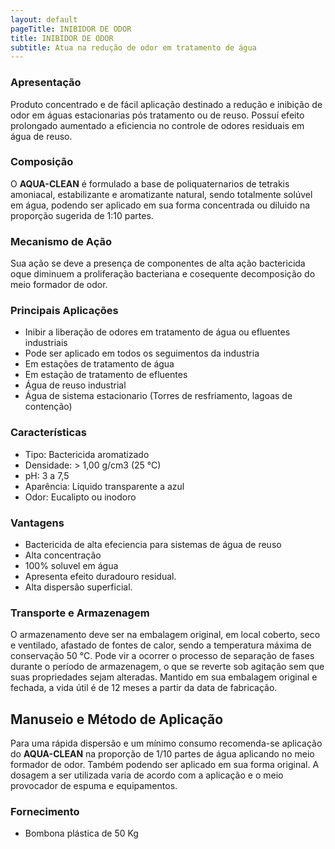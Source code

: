 ```yaml
---
layout: default
pageTitle: INIBIDOR DE ODOR
title: INIBIDOR DE ODOR
subtitle: Atua na redução de odor em tratamento de água
---
```



### Apresentação
Produto concentrado e de fácil aplicação destinado a redução e inibição de odor em águas estacionarias pós tratamento ou de reuso.
Possuí efeito prolongado aumentado a eficiencia no controle de odores residuais em água de reuso.

### Composição
O **AQUA-CLEAN** é formulado a base de poliquaternarios de tetrakis amoniacal, estabilizante e aromatizante natural,  sendo totalmente solúvel em água, podendo ser aplicado em sua forma concentrada ou diluido na proporção sugerida de 1:10 partes.

### Mecanismo de Ação

Sua ação se deve a presença de componentes de alta ação bactericida oque diminuem a proliferação bacteriana e cosequente decomposição do meio formador de odor.  

### Principais Aplicações

- Inibir a liberação de odores em tratamento de água ou efluentes industriais
- Pode ser aplicado em todos os seguimentos da industria
- Em estações de tratamento de água
- Em estação de tratamento de efluentes
- Água de reuso industrial
- Água de sistema estacionario (Torres de resfriamento, lagoas de contenção)

### Características

- Tipo: Bactericida aromatizado
- Densidade: > 1,00 g/cm3 (25 °C)
- pH: 3 a 7,5
- Aparência: Líquido transparente a azul
- Odor: Eucalipto ou inodoro

### Vantagens

- Bactericida de alta efeciencia para sistemas de água de reuso
- Alta concentração
- 100% soluvel em água
- Apresenta efeito duradouro residual.
- Alta dispersão superficial.

### Transporte e Armazenagem
O armazenamento deve ser na embalagem original, em local coberto, seco e ventilado, afastado de fontes de calor, sendo a temperatura máxima de conservação 50 °C. 
Pode vir a ocorrer o processo de separação de fases durante o período de armazenagem, o que se reverte sob agitação sem que suas propriedades sejam alteradas. 
Mantido em sua embalagem original e fechada, a vida útil é de 12 meses a partir da data de  fabricação.

## Manuseio e Método de Aplicação
Para uma rápida dispersão e um mínimo consumo recomenda-se aplicação do **AQUA-CLEAN** na proporção de 1/10 partes de água aplicando no meio formador de odor. 
Também podendo ser aplicado em sua forma original.
A dosagem a ser utilizada varia de acordo com a aplicação e o meio provocador de espuma e equipamentos.

### Fornecimento

- Bombona plástica de 50 Kg
